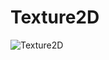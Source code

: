 ﻿# Texture2D
![Texture2D](https://github.com/bitzhuwei/CSharpGL/blob/master/Demos/Texture2D/Texture2D.png?raw=true)
